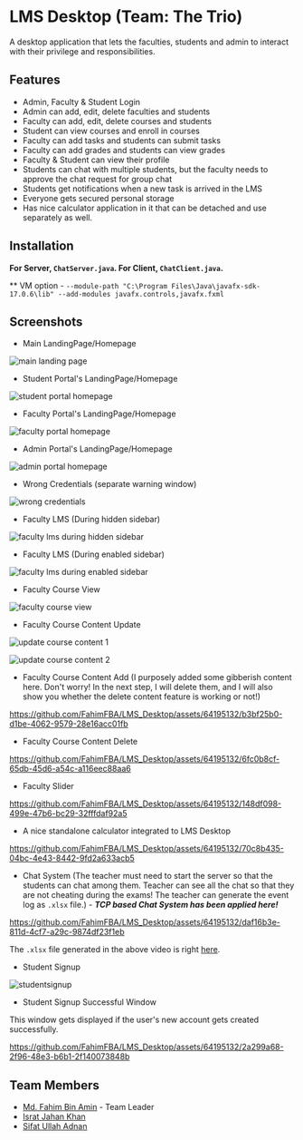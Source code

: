 # LMS Desktop (Team: The Trio)

A desktop application that lets the faculties, students and admin to interact with their privilege and responsibilities.

## Features

- Admin, Faculty & Student Login
- Admin can add, edit, delete faculties and students
- Faculty can add, edit, delete courses and students
- Student can view courses and enroll in courses
- Faculty can add tasks and students can submit tasks
- Faculty can add grades and students can view grades
- Faculty & Student can view their profile
- Students can chat with multiple students, but the faculty needs to approve the chat request for group chat
- Students get notifications when a new task is arrived in the LMS
- Everyone gets secured personal storage
- Has nice calculator application in it that can be detached and use separately as well.

## Installation



**For Server, `ChatServer.java`. For Client, `ChatClient.java`.**

** VM option - `--module-path "C:\Program Files\Java\javafx-sdk-17.0.6\lib" --add-modules javafx.controls,javafx.fxml`

## Screenshots

- Main LandingPage/Homepage

![main landing page](./img/landing.png)

- Student Portal's LandingPage/Homepage

![student portal homepage](./img/studentportal.png)

- Faculty Portal's LandingPage/Homepage

![faculty portal homepage](./img/facultyportal.png)

- Admin Portal's LandingPage/Homepage

![admin portal homepage](./img/adminportal.png)

- Wrong Credentials (separate warning window)

![wrong credentials](./img/wrong_credentials.png)

- Faculty LMS (During hidden sidebar)

![faculty lms during hidden sidebar](./img/facultylms_hiddensidebar.png)

- Faculty LMS (During enabled sidebar)

![faculty lms during enabled sidebar](./img/facultylms_enabledsidebar.png)

- Faculty Course View

![faculty course view](./img/facultycourseview.png)

- Faculty Course Content Update

![update course content 1](./img/update1.png)

![update course content 2](./img/update2.png)

- Faculty Course Content Add (I purposely added some gibberish content here. Don't worry! In the next step, I will delete them, and I will also show you whether the delete content feature is working or not!)

https://github.com/FahimFBA/LMS_Desktop/assets/64195132/b3bf25b0-d1be-4062-9579-28e16acc01fb

- Faculty Course Content Delete

https://github.com/FahimFBA/LMS_Desktop/assets/64195132/6fc0b8cf-65db-45d6-a54c-a116eec88aa6


- Faculty Slider

https://github.com/FahimFBA/LMS_Desktop/assets/64195132/148df098-499e-47b6-bc29-32fffdaf92a5


- A nice standalone calculator integrated to LMS Desktop

https://github.com/FahimFBA/LMS_Desktop/assets/64195132/70c8b435-04bc-4e43-8442-9fd2a633acb5

- Chat System (The teacher must need to start the server so that the students can chat among them. Teacher can see all the chat so that they are not cheating during the exams! The teacher can generate the event log as `.xlsx` file.) - ***TCP based Chat System has been applied here!***

https://github.com/FahimFBA/LMS_Desktop/assets/64195132/daf16b3e-811d-4cf7-a29c-9874df23f1eb

The `.xlsx` file generated in the above video is right [here](./eventLogs/eventLogs_2024-05-31-11-30-33.xlsx).


- Student Signup

![studentsignup](./img/studentsignup.png)

- Student Signup Successful Window

This window gets displayed if the user's new account gets created successfully.

https://github.com/FahimFBA/LMS_Desktop/assets/64195132/2a299a68-2f96-48e3-b6b1-2f140073848b


## Team Members

- [Md. Fahim Bin Amin](https://github.com/FahimFBA) - Team Leader
- [Israt Jahan Khan](https://github.com/IsratIJK)
- [Sifat Ullah Adnan](https://github.com/SifatAdnan9)